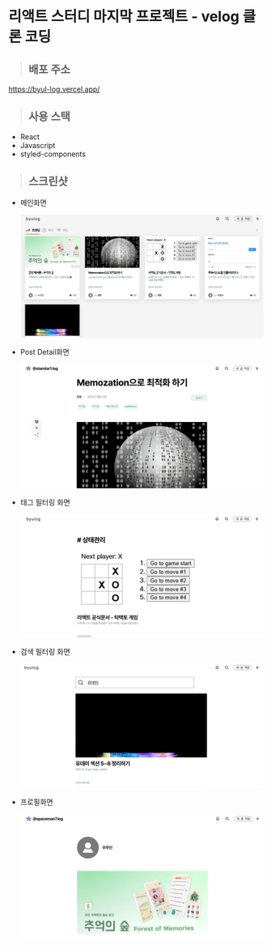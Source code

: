 # 리액트 스터디 마지막 프로젝트 - velog 클론 코딩

> ## 배포 주소

https://byul-log.vercel.app/

> ## 사용 스택

- React
- Javascript
- styled-components

> ## 스크린샷

- 메인화면

  ![](/public/ss1.png)

- Post Detail화면

  ![](/public/ss2.png)

- 태그 필터링 화면

  ![](/public/ss3.png)

- 검색 필터링 화면

  ![](/public/ss4.png)

- 프로필화면

  ![](/public/ss5.png)
